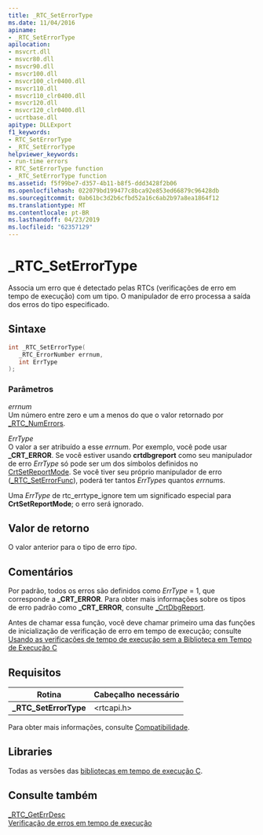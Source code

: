 ```yaml
---
title: _RTC_SetErrorType
ms.date: 11/04/2016
apiname:
- _RTC_SetErrorType
apilocation:
- msvcrt.dll
- msvcr80.dll
- msvcr90.dll
- msvcr100.dll
- msvcr100_clr0400.dll
- msvcr110.dll
- msvcr110_clr0400.dll
- msvcr120.dll
- msvcr120_clr0400.dll
- ucrtbase.dll
apitype: DLLExport
f1_keywords:
- RTC_SetErrorType
- _RTC_SetErrorType
helpviewer_keywords:
- run-time errors
- RTC_SetErrorType function
- _RTC_SetErrorType function
ms.assetid: f5f99be7-d357-4b11-b8f5-ddd3428f2b06
ms.openlocfilehash: 022079bd199477c8bca92e853ed66879c96428db
ms.sourcegitcommit: 0ab61bc3d2b6cfbd52a16c6ab2b97a8ea1864f12
ms.translationtype: MT
ms.contentlocale: pt-BR
ms.lasthandoff: 04/23/2019
ms.locfileid: "62357129"
---
```

# <a name="rtcseterrortype"></a>_RTC_SetErrorType

Associa um erro que é detectado pelas RTCs (verificações de erro em tempo de execução) com um tipo. O manipulador de erro processa a saída dos erros do tipo especificado.

## <a name="syntax"></a>Sintaxe

```C
int _RTC_SetErrorType(
   _RTC_ErrorNumber errnum,
   int ErrType
);
```

### <a name="parameters"></a>Parâmetros

*errnum*<br/>
Um número entre zero e um a menos do que o valor retornado por [_RTC_NumErrors](rtc-numerrors.md).

*ErrType*<br/>
O valor a ser atribuído a esse *errnum*. Por exemplo, você pode usar **_CRT_ERROR**. Se você estiver usando **crtdbgreport** como seu manipulador de erro *ErrType* só pode ser um dos símbolos definidos no [CrtSetReportMode](crtsetreportmode.md). Se você tiver seu próprio manipulador de erro ([_RTC_SetErrorFunc](rtc-seterrorfunc.md)), poderá ter tantos *ErrType*s quantos *errnum*s.

Uma *ErrType* de rtc_errtype_ignore tem um significado especial para **CrtSetReportMode**; o erro será ignorado.

## <a name="return-value"></a>Valor de retorno

O valor anterior para o tipo de erro *tipo*.

## <a name="remarks"></a>Comentários

Por padrão, todos os erros são definidos como *ErrType* = 1, que corresponde a **_CRT_ERROR**. Para obter mais informações sobre os tipos de erro padrão como **_CRT_ERROR**, consulte [_CrtDbgReport](crtdbgreport-crtdbgreportw.md).

Antes de chamar essa função, você deve chamar primeiro uma das funções de inicialização de verificação de erro em tempo de execução; consulte [Usando as verificações de tempo de execução sem a Biblioteca em Tempo de Execução C](/visualstudio/debugger/using-run-time-checks-without-the-c-run-time-library)

## <a name="requirements"></a>Requisitos

|Rotina|Cabeçalho necessário|
|-------------|---------------------|
|**_RTC_SetErrorType**|\<rtcapi.h>|

Para obter mais informações, consulte [Compatibilidade](../../c-runtime-library/compatibility.md).

## <a name="libraries"></a>Libraries

Todas as versões das [bibliotecas em tempo de execução C](../../c-runtime-library/crt-library-features.md).

## <a name="see-also"></a>Consulte também

[_RTC_GetErrDesc](rtc-geterrdesc.md)<br/>
[Verificação de erros em tempo de execução](../../c-runtime-library/run-time-error-checking.md)<br/>
